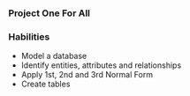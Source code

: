 ### Project One For All

### Habilities

- Model a database
- Identify entities, attributes and relationships
- Apply 1st, 2nd and 3rd Normal Form
- Create tables